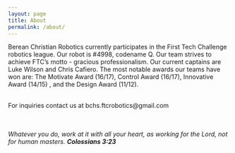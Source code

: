 ```yaml
---
layout: page
title: About
permalink: /about/
---
```


<div class="wrapper">

Berean Christian Robotics currently participates in the First Tech Challenge robotics league. Our robot is #4998, codename Q. Our team strives to achieve FTC’s motto - gracious professionalism. Our current captains are Luke Wilson and Chris Cafiero. The most notable awards our teams have won are: The Motivate Award (16/17), Control Award (16/17), Innovative Award (14/15) , and the Design Award (11/12).
<br>
<br>
<p>For inquiries contact us at bchs.ftcrobotics@gmail.com</p>
<br>
<br>
<i>Whatever you do, work at it with all your heart, as working for the Lord, not for human masters.</i>
<i><strong>Colossians 3:23</strong></i>

</div>
